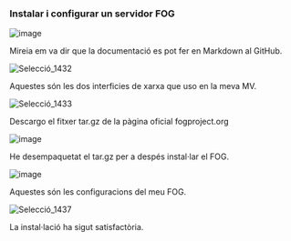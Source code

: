 ### Instalar i configurar un servidor FOG


![image](https://github.com/joelcalvet/fog/assets/114162327/91df55fb-eca0-4749-8483-da0f445b427d)

Mireia em va dir que la documentació es pot fer en Markdown al GitHub.


![Selecció_1432](https://github.com/joelcalvet/fog/assets/114162327/f681e9e0-bdcb-4f6e-a77a-d1b8c09e8404)

Aquestes són les dos interficies de xarxa que uso en la meva MV.


![Selecció_1433](https://github.com/joelcalvet/fog/assets/114162327/904329d9-eecf-482d-a205-df0069e4b9c3)

Descargo el fitxer tar.gz de la pàgina oficial fogproject.org


![image](https://github.com/joelcalvet/fog/assets/114162327/c0cd3644-4b3f-4680-9100-f04530ebbfbd)

He desempaquetat el tar.gz per a despés instal·lar el FOG.


![image](https://github.com/joelcalvet/fog/assets/114162327/e6306278-add4-41d5-9303-c596c6b8a5a6)

Aquestes són les configuracions del meu FOG.


![Selecció_1437](https://github.com/joelcalvet/fog/assets/114162327/73fb23df-1aba-4f84-b919-53f9ce72b307)

La instal·lació ha sigut satisfactòria.






